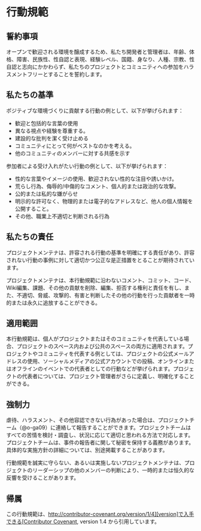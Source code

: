 # 行動規範

## 誓約事項

オープンで歓迎される環境を醸成するため、私たち開発者と管理者は、年齢、体格、障害、民族性、性自認と表現、経験レベル、国籍、身なり、人種、宗教、性自認と志向にかかわらず、私たちのプロジェクトとコミュニティへの参加をハラスメントフリーとすることを誓約します。

## 私たちの基準

ポジティブな環境づくりに貢献する行動の例として、以下が挙げられます：

* 歓迎と包括的な言葉の使用
* 異なる視点や経験を尊重する。
* 建設的な批判を潔く受け止める
* コミュニティにとって何がベストなのかを考える。
* 他のコミュニティのメンバーに対する共感を示す

参加者による受け入れがたい行動の例として、以下が挙げられます：

* 性的な言葉やイメージの使用、歓迎されない性的な注目や誘いかけ。
* 荒らし行為、侮辱的/中傷的なコメント、個人的または政治的な攻撃。
* 公的または私的な嫌がらせ
* 明示的な許可なく、物理的または電子的なアドレスなど、他人の個人情報を公開すること。
* その他、職業上不適切と判断される行為

## 私たちの責任

プロジェクトメンテナは、許容される行動の基準を明確にする責任があり、許容されない行動の事例に対して適切かつ公正な是正措置をとることが期待されています。

プロジェクトメンテナは、本行動規範に沿わないコメント、コミット、コード、Wiki編集、課題、その他の貢献を削除、編集、拒否する権利と責任を有し、また、不適切、脅威、攻撃的、有害と判断したその他の行動を行った貢献者を一時的または永久に追放することができる。

## 適用範囲

本行動規範は、個人がプロジェクトまたはそのコミュニティを代表している場合、プロジェクトのスペース内および公共のスペースの両方に適用されます。プロジェクトやコミュニティを代表する例としては、プロジェクトの公式メールアドレスの使用、ソーシャルメディアの公式アカウントでの投稿、オンラインまたはオフラインのイベントでの代表者としての行動などが挙げられます。プロジェクトの代表者については、プロジェクト管理者がさらに定義し、明確化することができる。

## 強制力

虐待、ハラスメント、その他容認できない行為があった場合は、プロジェクトチーム（@o-ga09）に連絡して報告することができます。プロジェクトチームはすべての苦情を検討・調査し、状況に応じて適切と思われる方法で対応します。プロジェクトチームは、事件の報告者に関して秘密を保持する義務があります。具体的な実施方針の詳細については、別途掲載することがあります。

行動規範を誠実に守らない、あるいは実施しないプロジェクトメンテナは、プロジェクトのリーダーシップの他のメンバーの判断により、一時的または恒久的な反響を受けることがあります。

## 帰属

この行動規範は、[http://contributor-covenant.org/version/1/4][version]で入手できる[Contributor Covenant][homepage], version 1.4 から引用しています。

[homepage]: http://contributor-covenant.org
[version]: http://contributor-covenant.org/version/1/4/
